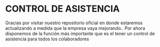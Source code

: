 # CONTROL DE ASISTENCIA
Gracias por visitar nuestro repositorio oficial en donde estaremos actualizando a medida que la empresa vaya mejorando.. 
Por ahora disponemos de la función más importante que es el tener un control de asistencia para todos los colaboradores
